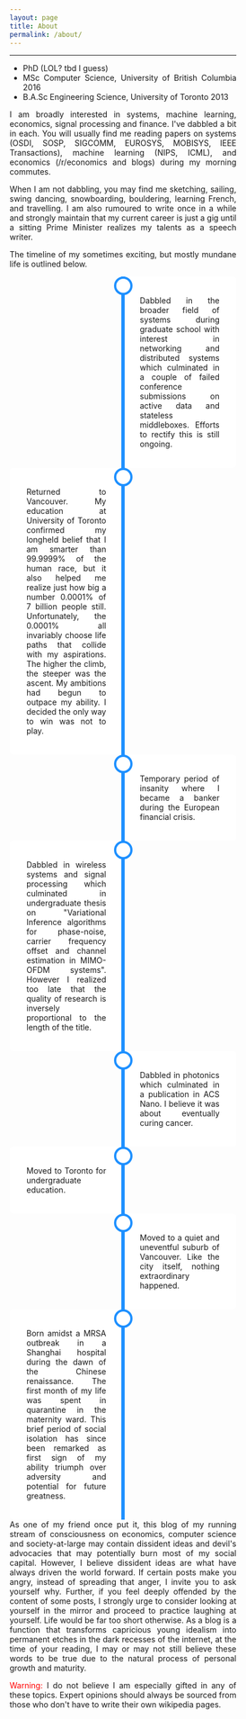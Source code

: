 ```yaml
---
layout: page
title: About
permalink: /about/
---
```


<hr>
<div class="post-section"></div>

<style>
body {
 text-align: justify;
 text-justify: inter-word;
}
* {
    box-sizing: border-box;
}

.timeline {
    position: relative;
    max-width: 1200px;
    margin: 0 auto;
}

.timeline::after {
    content: '';
    position: absolute;
    width: 6px;
    background-color: #1E90FF;
    top: 0;
    bottom: 0;
    left: 50%;
    margin-left: -3px;
}

.container {
    position: relative;
    background-color: inherit;
    width: 50%;
}

.container::after {
    content: '';
    position: absolute;
    width: 25px;
    height: 25px;
    right: -17px;
    background-color: white;
    border: 4px solid #1E90FF;
    top: 0px;
    border-radius: 50%;
    z-index: 1;
}

.left {
    left: 0;
	padding-left: 0px 0px;
    padding-right: 0px 20px;
}

.right {
    left: 50%;
	padding-left: 0px 20px;
    padding-right: 0px 0px;
}

.right::after {
    left: -16px;
}

.content {
    padding: 20px 30px;
    background-color: white;
    position: relative;
    border-radius: 6px;
}

@media all and (max-width: 600px) {
  .timeline::after {
    left: 31px;
  }
  .container {
    width: 100%;
    padding-left: 70px;
    padding-right: 25px;
  }

  .left::after, .right::after {
    left: 15px;
  }
  .right {
    left: 0%;
  }
}
</style>

* PhD (LOL? tbd I guess)
* MSc Computer Science, University of British Columbia 2016
* B.A.Sc Engineering Science, University of Toronto 2013

I am broadly interested in systems, machine learning, economics, signal processing and finance.
I've dabbled a bit in each. You will usually find me reading papers on systems (OSDI, SOSP, 
SIGCOMM, EUROSYS, MOBISYS, IEEE Transactions), machine learning (NIPS, ICML), and economics 
(/r/economics and blogs) during my morning commutes. 

When I am not dabbling, you may find me sketching, sailing, swing dancing, snowboarding, 
bouldering, learning French, and travelling. I am also rumoured to write once in a while and 
strongly maintain that my current career is just a gig until a sitting Prime Minister realizes 
my talents as a speech writer. 

The timeline of my sometimes exciting, but mostly mundane life is outlined below.
<div class="post-section"></div>
<div class="timeline">
  <div class="container right description">	
      <div class="content">
	     <p> Dabbled in the broader field of systems during graduate school with interest in 
		 networking and distributed systems which culminated in a couple of failed conference 
		 submissions on active data and stateless middleboxes. Efforts to rectify this is 
		 still ongoing.</p>
	  </div>
  </div>
  <div class="container left description">
	  <div class="content">
		 <p>Returned to Vancouver. My education at University of Toronto confirmed my longheld 
		 belief that I am smarter than 99.9999% of the human race, but it also helped me realize 
		 just how big a number 0.0001% of 7 billion people still. Unfortunately, the 0.0001% 
		 all invariably choose life paths that collide with my aspirations. The higher the climb,
		 the steeper was the ascent. My ambitions had begun to outpace my ability. I decided the 
		 only way to win was not to play.</p>
	  </div>
  </div>
  <div class="container right description">	
      <div class="content">
	     <p>Temporary period of insanity where I became a banker during the European financial 
		 crisis.</p>
	  </div>
  </div>
  <div class="container left description">
	  <div class="content">
		 <p>Dabbled in wireless systems and signal processing which culminated in undergraduate 
		 thesis on "Variational Inference algorithms for phase-noise, carrier frequency offset 
		 and channel estimation in MIMO-OFDM systems". However I realized too late that the 
		 quality of research is inversely proportional to the length of the title.</p>
	  </div>
  </div>
  <div class="container right description">
	  <div class="content">
      <p>Dabbled in photonics which culminated in a publication in ACS Nano. I believe it was 
	  about eventually curing cancer.</p>
      </div>
  </div>
  <div class="container left description">
	  <div class="content">
	     <p>Moved to Toronto for undergraduate education.</p>
	  </div>
  </div>
  <div class="container right description">
      <div class="content">
	  <p>Moved to a quiet and uneventful suburb of Vancouver. Like the city itself, nothing 
	     extraordinary happened.</p> 
	  </div>
  </div>
  <div class="container left description">
      <div class="content">
      <p>Born amidst a MRSA outbreak in a Shanghai hospital during the dawn of the 
	  Chinese renaissance. The first month of my life was spent in quarantine in the 
	  maternity ward. This brief period of social isolation has since been remarked as 
	  first sign of my ability triumph over adversity and potential for future greatness.</p>
	  </div> 
  </div>
</div>
<div class="post-section"></div>
As one of my friend once put it, this blog of my running stream of consciousness on economics, 
computer science and society-at-large may contain dissident ideas and devil's advocacies that 
may potentially burn most of my social capital. However, I believe dissident ideas are what have 
always driven the world forward. If certain posts make you angry, instead of spreading that anger,
I invite you to ask yourself why. Further, if you feel deeply offended by the content of some 
posts, I strongly urge to consider looking at yourself in the mirror and proceed to practice 
laughing at yourself. Life would be far too short otherwise. As a blog is a function that 
transforms capricious young idealism into permanent etches in the dark recesses of the internet, 
at the time of your reading, I may or may not still believe these words to be true due to the 
natural process of personal growth and maturity. 

<span style="color:red">Warning:</span> I do not believe I am especially gifted in any of these 
topics. Expert opinions should always be sourced from those who don't have to write their own 
wikipedia pages.

